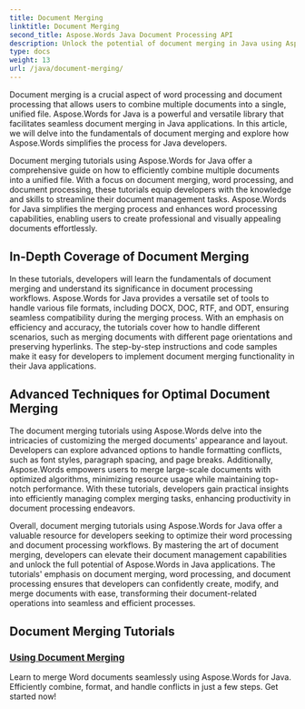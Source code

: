 ```yaml
---
title: Document Merging 
linktitle: Document Merging
second_title: Aspose.Words Java Document Processing API
description: Unlock the potential of document merging in Java using Aspose.Words! Learn efficient word processing and document processing with detailed tutorials. 
type: docs
weight: 13
url: /java/document-merging/
---
```


Document merging is a crucial aspect of word processing and document processing that allows users to combine multiple documents into a single, unified file. Aspose.Words for Java is a powerful and versatile library that facilitates seamless document merging in Java applications. In this article, we will delve into the fundamentals of document merging and explore how Aspose.Words simplifies the process for Java developers.

Document merging tutorials using Aspose.Words for Java offer a comprehensive guide on how to efficiently combine multiple documents into a unified file. With a focus on document merging, word processing, and document processing, these tutorials equip developers with the knowledge and skills to streamline their document management tasks. Aspose.Words for Java simplifies the merging process and enhances word processing capabilities, enabling users to create professional and visually appealing documents effortlessly.

## In-Depth Coverage of Document Merging

In these tutorials, developers will learn the fundamentals of document merging and understand its significance in document processing workflows. Aspose.Words for Java provides a versatile set of tools to handle various file formats, including DOCX, DOC, RTF, and ODT, ensuring seamless compatibility during the merging process. With an emphasis on efficiency and accuracy, the tutorials cover how to handle different scenarios, such as merging documents with different page orientations and preserving hyperlinks. The step-by-step instructions and code samples make it easy for developers to implement document merging functionality in their Java applications.

## Advanced Techniques for Optimal Document Merging

The document merging tutorials using Aspose.Words delve into the intricacies of customizing the merged documents' appearance and layout. Developers can explore advanced options to handle formatting conflicts, such as font styles, paragraph spacing, and page breaks. Additionally, Aspose.Words empowers users to merge large-scale documents with optimized algorithms, minimizing resource usage while maintaining top-notch performance. With these tutorials, developers gain practical insights into efficiently managing complex merging tasks, enhancing productivity in document processing endeavors.

Overall, document merging tutorials using Aspose.Words for Java offer a valuable resource for developers seeking to optimize their word processing and document processing workflows. By mastering the art of document merging, developers can elevate their document management capabilities and unlock the full potential of Aspose.Words in Java applications. The tutorials' emphasis on document merging, word processing, and document processing ensures that developers can confidently create, modify, and merge documents with ease, transforming their document-related operations into seamless and efficient processes.

## Document Merging Tutorials

### [Using Document Merging](./using-document-merging/)

Learn to merge Word documents seamlessly using Aspose.Words for Java. Efficiently combine, format, and handle conflicts in just a few steps. Get started now!